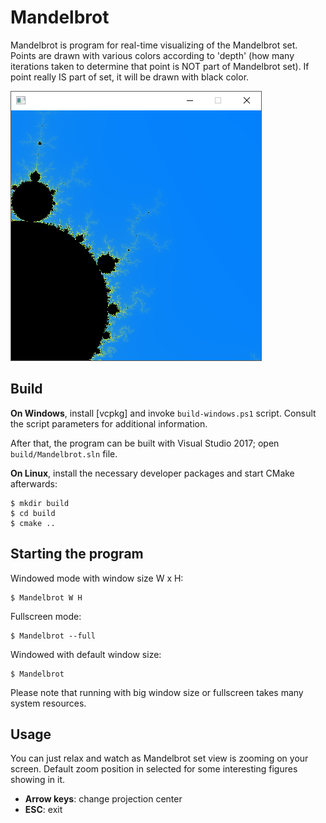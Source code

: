 Mandelbrot
==========

Mandelbrot is program for real-time visualizing of the Mandelbrot set. Points
are drawn with various colors according to 'depth' (how many iterations taken
to determine that point is NOT part of Mandelbrot set). If point really IS part
of set, it will be drawn with black color.

![Screenshot][screenshot]

Build
-----

**On Windows**, install [vcpkg] and invoke `build-windows.ps1` script. Consult
the script parameters for additional information.

After that, the program can be built with Visual Studio 2017; open
`build/Mandelbrot.sln` file.

**On Linux**, install the necessary developer packages and start CMake
afterwards:

```
$ mkdir build
$ cd build
$ cmake ..
```

Starting the program
--------------------

Windowed mode with window size W x H:

```console
$ Mandelbrot W H
```

Fullscreen mode:

```console
$ Mandelbrot --full
```

Windowed with default window size:

```console
$ Mandelbrot
```

Please note that running with big window size or fullscreen takes many system
resources.

Usage
-----

You can just relax and watch as Mandelbrot set view is zooming on your screen.
Default zoom position in selected for some interesting figures showing in it.

- **Arrow keys**: change projection center
- **ESC**: exit

[screenshot]: docs/screenshot.png
